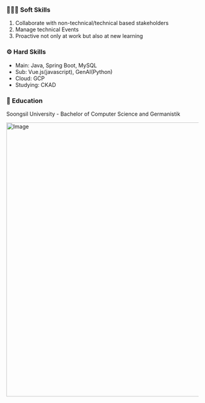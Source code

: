 
### 🧑🏻‍💻 Soft Skills
1. Collaborate with non-technical/technical based stakeholders
2. Manage technical Events 
3. Proactive not only at work but also at new learning 

### ⚙️ Hard Skills
* Main: Java, Spring Boot, MySQL
* Sub: Vue.js(javascript), GenAI(Python)
* Cloud: GCP 
* Studying: CKAD

### 🏫 Education
Soongsil University - Bachelor of Computer Science and Germanistik


<img width="650" height="717" alt="Image" src="https://github.com/user-attachments/assets/b6c3f5f4-e5fb-40d1-abb2-32437d7cec7f" />

